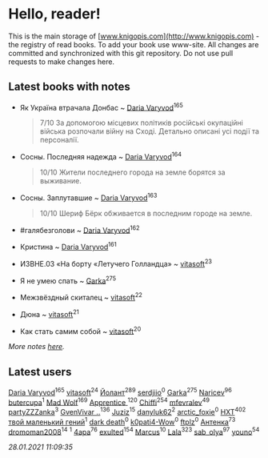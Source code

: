 # Hello, reader!
This is the main storage of [www.knigopis.com](http://www.knigopis.com) - the registry of read books.
To add your book use www-site. All changes are committed and synchronized with this git repository.
Do not use pull requests to make changes here.


## Latest books with notes
* Як Україна втрачала Донбас ~ [Daria Varyvod](users/829/829893410524253-facebook)<sup>165</sup>
    > 7/10 За допомогою місцевих політиків російські окупаційні війська розпочали війну на Сході. Детально описані усі події та персоналії.

* Сосны. Последняя надежда ~ [Daria Varyvod](users/829/829893410524253-facebook)<sup>164</sup>
    > 10/10 Жители последнего города на земле борятся за выживание.

* Сосны. Заплутавшие ~ [Daria Varyvod](users/829/829893410524253-facebook)<sup>163</sup>
    > 10/10 Шериф Бёрк обживается в последним городе на земле.

* #галябезголови ~ [Daria Varyvod](users/829/829893410524253-facebook)<sup>162</sup>

* Кристина ~ [Daria Varyvod](users/829/829893410524253-facebook)<sup>161</sup>

* ИЗВНЕ.03 «На борту «Летучего Голландца» ~ [vitasoft](users/474/47446642-vkontakte)<sup>23</sup>

* Я не умею спать ~ [Garka](users/115/115753719718250012620-google)<sup>275</sup>

* Межзвёздный скиталец ~ [vitasoft](users/474/47446642-vkontakte)<sup>22</sup>

* Дюна ~ [vitasoft](users/474/47446642-vkontakte)<sup>21</sup>

* Как стать самим собой ~ [vitasoft](users/474/47446642-vkontakte)<sup>20</sup>


_More notes [here](latest_books_with_notes.md)._


## Latest users
[Daria Varyvod](users/829/829893410524253-facebook)<sup>165</sup> 
[vitasoft](users/474/47446642-vkontakte)<sup>24</sup> 
[Йолант](users/104/104690883692185089260-google)<sup>289</sup> 
[serdjiio](users/381/381860300-vkontakte)<sup>0</sup> 
[Garka](users/115/115753719718250012620-google)<sup>275</sup> 
[Naricev](users/107/107090515204537133928-google)<sup>96</sup> 
[butercupa](users/193/193697993-vkontakte)<sup>1</sup> 
[Mad Wolf](users/947/94738840-vkontakte)<sup>169</sup> 
[Apprentice ](users/528/52821952-vkontakte)<sup>120</sup> 
[Chiffi](users/105/105831994080785626680-google)<sup>254</sup> 
[mfevralev](users/140/140966150-vkontakte)<sup>49</sup> 
[partyZZZanka](users/931/9315852-vkontakte)<sup>3</sup> 
[GvenVivar ..](users/158/158266434925901-facebook)<sup>136</sup> 
[Juziz](users/396/396008489-vkontakte)<sup>15</sup> 
[danyluk62](users/374/374149854-vkontakte)<sup>2</sup> 
[arctic_foxie](users/100/100319841-vkontakte)<sup>0</sup> 
[HXT](users/100/100002563462782-facebook)<sup>402</sup> 
[твой маленький гений](users/315/315647032-yandex)<sup>1</sup> 
[dark death](users/517/5175580462988229760-mailru)<sup>0</sup> 
[k0pati4-Wow](users/537/537324487-yandex)<sup>0</sup> 
[ftplz](users/116/116018672874380289920-google)<sup>0</sup> 
[Антенка](users/118/118158645037334943900-google)<sup>73</sup> 
[dromoman2008](users/444/44461886-yandex)<sup>14</sup> 
[](users/604/6040318868800313324-mailru)<sup>1</sup> 
[4apa](users/117/117392596378069249667-google)<sup>76</sup> 
[exulted](users/100/100599204551896265722-google)<sup>154</sup> 
[Marcus](users/271/2710776892572610-facebook)<sup>10</sup> 
[Lala](users/761/76187635-vkontakte)<sup>323</sup> 
[sab_olya](users/139/139338401-vkontakte)<sup>97</sup> 
[youno](users/302/302928912-vkontakte)<sup>54</sup> 


_28.01.2021 11:09:35_
